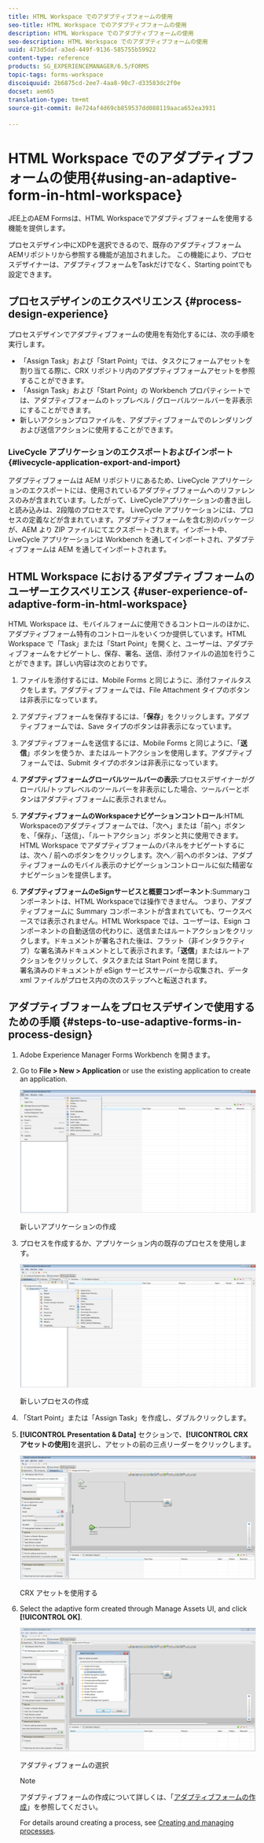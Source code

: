 ```yaml
---
title: HTML Workspace でのアダプティブフォームの使用
seo-title: HTML Workspace でのアダプティブフォームの使用
description: HTML Workspace でのアダプティブフォームの使用
seo-description: HTML Workspace でのアダプティブフォームの使用
uuid: 473d5daf-a3ed-449f-9136-585755b59922
content-type: reference
products: SG_EXPERIENCEMANAGER/6.5/FORMS
topic-tags: forms-workspace
discoiquuid: 2b6875cd-2ee7-4aa8-90c7-d33583dc2f0e
docset: aem65
translation-type: tm+mt
source-git-commit: 8e724af4d69cb859537dd088119aaca652ea3931

---
```



# HTML Workspace でのアダプティブフォームの使用{#using-an-adaptive-form-in-html-workspace}

JEE上のAEM Formsは、HTML Workspaceでアダプティブフォームを使用する機能を提供します。

プロセスデザイン中にXDPを選択できるので、既存のアダプティブフォームAEMリポジトリから参照する機能が追加されました。 この機能により、プロセスデザイナーは、アダプティブフォームをTaskだけでなく、Starting pointでも設定できます。

## プロセスデザインのエクスペリエンス {#process-design-experience}

プロセスデザインでアダプティブフォームの使用を有効化するには、次の手順を実行します。

* 「Assign Task」および「Start Point」では、タスクにフォームアセットを割り当てる際に、CRX リポジトリ内のアダプティブフォームアセットを参照することができます。
* 「Assign Task」および「Start Point」の Workbench プロパティシートでは、アダプティブフォームのトップレベル / グローバルツールバーを非表示にすることができます。
* 新しいアクションプロファイルを、アダプティブフォームでのレンダリングおよび送信アクションに使用することができます。

### LiveCycle アプリケーションのエクスポートおよびインポート {#livecycle-application-export-and-import}

アダプティブフォームは AEM リポジトリにあるため、LiveCycle アプリケーションのエクスポートには、使用されているアダプティブフォームへのリファレンスのみが含まれています。したがって、LiveCycleアプリケーションの書き出しと読み込みは、2段階のプロセスです。 LiveCycle アプリケーションには、プロセスの定義などが含まれています。アダプティブフォームを含む別のパッケージが、AEM より ZIP ファイルにてエクスポートされます。インポート中、LiveCycle アプリケーションは Workbench を通してインポートされ、アダプティブフォームは AEM を通してインポートされます。

## HTML Workspace におけるアダプティブフォームのユーザーエクスペリエンス {#user-experience-of-adaptive-form-in-html-workspace}

HTML Workspace は、モバイルフォームに使用できるコントロールのほかに、アダプティブフォーム特有のコントロールをいくつか提供しています。HTML Workspace で「Task」または「Start Point」を開くと、ユーザーは、アダプティブフォームをナビゲートし、保存、署名、送信、添付ファイルの追加を行うことができます。詳しい内容は次のとおりです。

1. ファイルを添付するには、Mobile Forms と同じように、添付ファイルタスクをします。アダプティブフォームでは、File Attachment タイプのボタンは非表示になっています。

1. アダプティブフォームを保存するには、「**保存**」をクリックします。アダプティブフォームでは、Save タイプのボタンは非表示になっています。

1. アダプティブフォームを送信するには、Mobile Forms と同じように、「**送信**」ボタンを使うか、またはルートアクションを使用します。アダプティブフォームでは、Submit タイプのボタンは非表示になっています。

1. **アダプティブフォームグローバルツールバーの表示**:プロセスデザイナーがグローバル/トップレベルのツールバーを非表示にした場合、ツールバーとボタンはアダプティブフォームに表示されません。

1. **アダプティブフォームのWorkspaceナビゲーションコントロール**:HTML Workspaceのアダプティブフォームでは、「次へ」または「前へ」ボタンを、「保存」、「送信」、「ルートアクション」ボタンと共に使用できます。 HTML Workspace でアダプティブフォームのパネルをナビゲートするには、次へ / 前へのボタンをクリックします。次へ／前へのボタンは、アダプティブフォームのモバイル表示のナビゲーションコントロールに似た精密なナビゲーションを提供します。

1. **アダプティブフォームのeSignサービスと概要コンポーネント**:Summaryコンポーネントは、HTML Workspaceでは操作できません。 つまり、アダプティブフォームに Summary コンポーネントが含まれていても、ワークスペースでは表示されません。HTML Workspace では、ユーザーは、Esign コンポーネントの自動送信の代わりに、送信またはルートアクションをクリックします。ドキュメントが署名された後は、フラット（非インタラクティブ）な署名済みドキュメントとして表示されます。「**送信**」またはルートアクションをクリックして、タスクまたは Start Point を閉じます。\
   署名済みのドキュメントが eSign サービスサーバーから収集され、データ xml ファイルがプロセス内の次のステップへと転送されます。

## アダプティブフォームをプロセスデザインで使用するための手順 {#steps-to-use-adaptive-forms-in-process-design}

1. Adobe Experience Manager Forms Workbench を開きます。

1. Go to **File > New > Application** or use the existing application to create an application.

   ![新しいアプリケーションの作成](assets/create_new_appl.png)

   新しいアプリケーションの作成

1. プロセスを作成するか、アプリケーション内の既存のプロセスを使用します。

   ![新しいプロセスの作成](assets/create_new_process.png)

   新しいプロセスの作成

1. 「Start Point」または「Assign Task」を作成し、ダブルクリックします。
1. **[!UICONTROL Presentation &amp; Data]** セクションで、**[!UICONTROL CRX アセットの使用]**&#x200B;を選択し、アセットの前の三点リーダーをクリックします。

   ![CRX アセットを使用する](assets/use_crx_asset.png)

   CRX アセットを使用する

1. Select the adaptive form created through Manage Assets UI, and click **[!UICONTROL OK]**.

   ![アダプティブフォームの選択](assets/selecting_form.png)

   アダプティブフォームの選択

   >[!NOTE]
   >
   >アダプティブフォームの作成について詳しくは、「[アダプティブフォームの作成](../../forms/using/creating-adaptive-form.md)」を参照してください。
   >
   >
   >For details around creating a process, see [Creating and managing processes](https://help.adobe.com/en_US/AEMForms/6.1/WorkbenchHelp/WS92d06802c76abadb-1cc35bda128261a20dd-7ff7.2.html).

